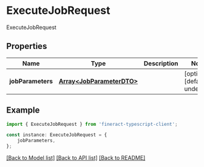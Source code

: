 # ExecuteJobRequest

ExecuteJobRequest

## Properties

Name | Type | Description | Notes
------------ | ------------- | ------------- | -------------
**jobParameters** | [**Array&lt;JobParameterDTO&gt;**](JobParameterDTO.md) |  | [optional] [default to undefined]

## Example

```typescript
import { ExecuteJobRequest } from 'fineract-typescript-client';

const instance: ExecuteJobRequest = {
    jobParameters,
};
```

[[Back to Model list]](../README.md#documentation-for-models) [[Back to API list]](../README.md#documentation-for-api-endpoints) [[Back to README]](../README.md)
